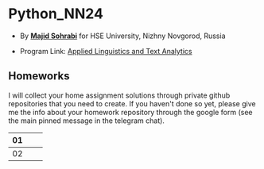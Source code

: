 # Python_NN24

- By [**Majid Sohrabi**](https://www.hse.ru/en/org/persons/401648437) for HSE University, Nizhny Novgorod, Russia

- Program Link: [Applied Linguistics and Text Analytics](https://nnov.hse.ru/en/ma/appling/)

## Homeworks

I will collect your home assignment solutions through private github repositories that you need to create. If you haven't done so yet, please give me the info about your homework repository through the google form (see the main pinned message in the telegram chat).


| 01 |  |  |
| -- | ---------------------------- | ------- |
| 02 |  |  |
